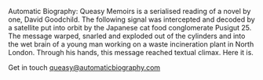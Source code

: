 Automatic Biography: Queasy Memoirs is a serialised reading of a novel by one, David Goodchild. The following signal was intercepted and decoded by a satellite put into orbit by the Japanese cat food conglomerate Pusigut 25. The message warped, snarled and exploded out of the cylinders and into the wet brain of a young man working on a waste incineration plant in North London. Through his hands, this message reached textual climax. Here it is.

Get in touch <a href="mailto:queasy@automaticbiography.com">queasy@automaticbiography.com</a>